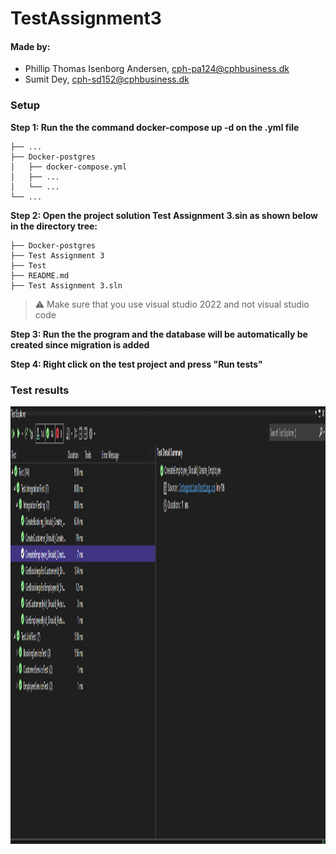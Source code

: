 # TestAssignment3
#### Made by: ####

* Phillip Thomas Isenborg Andersen, cph-pa124@cphbusiness.dk
* Sumit Dey, cph-sd152@cphbusiness.dk


### Setup

**Step 1: Run the the command docker-compose up -d on the .yml file**

    ├── ...
    ├── Docker-postgres
    │   ├── docker-compose.yml        
    │   ├── ...       
    │   └── ...                
    └── ...

**Step 2: Open the project solution Test Assignment 3.sin as shown below in the directory tree:**
```
├── Docker-postgres
├── Test Assignment 3
├── Test
├── README.md
├── Test Assignment 3.sln
```
> :warning: Make sure that you use visual studio 2022 and not visual studio code
> 
**Step 3: Run the the program and the database will be automatically be created since migration is added**

**Step 4: Right click on the test project and press "Run tests"**


### Test results ###

<p align="center">
  <img src="TestsRun/TestsRun.PNG" height="700" width="1300" title="hover text">
</p>
